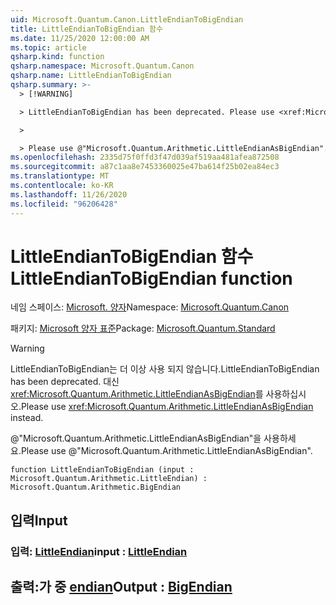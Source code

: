 ```yaml
---
uid: Microsoft.Quantum.Canon.LittleEndianToBigEndian
title: LittleEndianToBigEndian 함수
ms.date: 11/25/2020 12:00:00 AM
ms.topic: article
qsharp.kind: function
qsharp.namespace: Microsoft.Quantum.Canon
qsharp.name: LittleEndianToBigEndian
qsharp.summary: >-
  > [!WARNING]

  > LittleEndianToBigEndian has been deprecated. Please use <xref:Microsoft.Quantum.Arithmetic.LittleEndianAsBigEndian> instead.

  >

  > Please use @"Microsoft.Quantum.Arithmetic.LittleEndianAsBigEndian".
ms.openlocfilehash: 2335d75f0ffd3f47d039af519aa481afea872508
ms.sourcegitcommit: a87c1aa8e7453360025e47ba614f25b02ea84ec3
ms.translationtype: MT
ms.contentlocale: ko-KR
ms.lasthandoff: 11/26/2020
ms.locfileid: "96206428"
---
```

# <a name="littleendiantobigendian-function"></a><span data-ttu-id="84e56-102">LittleEndianToBigEndian 함수</span><span class="sxs-lookup"><span data-stu-id="84e56-102">LittleEndianToBigEndian function</span></span>

<span data-ttu-id="84e56-103">네임 스페이스: [Microsoft. 양자](xref:Microsoft.Quantum.Canon)</span><span class="sxs-lookup"><span data-stu-id="84e56-103">Namespace: [Microsoft.Quantum.Canon](xref:Microsoft.Quantum.Canon)</span></span>

<span data-ttu-id="84e56-104">패키지: [Microsoft 양자 표준](https://nuget.org/packages/Microsoft.Quantum.Standard)</span><span class="sxs-lookup"><span data-stu-id="84e56-104">Package: [Microsoft.Quantum.Standard](https://nuget.org/packages/Microsoft.Quantum.Standard)</span></span>


> [!WARNING]
> <span data-ttu-id="84e56-105">LittleEndianToBigEndian는 더 이상 사용 되지 않습니다.</span><span class="sxs-lookup"><span data-stu-id="84e56-105">LittleEndianToBigEndian has been deprecated.</span></span> <span data-ttu-id="84e56-106">대신 <xref:Microsoft.Quantum.Arithmetic.LittleEndianAsBigEndian>를 사용하십시오.</span><span class="sxs-lookup"><span data-stu-id="84e56-106">Please use <xref:Microsoft.Quantum.Arithmetic.LittleEndianAsBigEndian> instead.</span></span>
>
> <span data-ttu-id="84e56-107">@"Microsoft.Quantum.Arithmetic.LittleEndianAsBigEndian"을 사용하세요.</span><span class="sxs-lookup"><span data-stu-id="84e56-107">Please use @"Microsoft.Quantum.Arithmetic.LittleEndianAsBigEndian".</span></span>



```qsharp
function LittleEndianToBigEndian (input : Microsoft.Quantum.Arithmetic.LittleEndian) : Microsoft.Quantum.Arithmetic.BigEndian
```


## <a name="input"></a><span data-ttu-id="84e56-108">입력</span><span class="sxs-lookup"><span data-stu-id="84e56-108">Input</span></span>

### <a name="input--littleendian"></a><span data-ttu-id="84e56-109">입력: [LittleEndian](xref:Microsoft.Quantum.Arithmetic.LittleEndian)</span><span class="sxs-lookup"><span data-stu-id="84e56-109">input : [LittleEndian](xref:Microsoft.Quantum.Arithmetic.LittleEndian)</span></span>





## <a name="output--bigendian"></a><span data-ttu-id="84e56-110">출력:가 중 [endian](xref:Microsoft.Quantum.Arithmetic.BigEndian)</span><span class="sxs-lookup"><span data-stu-id="84e56-110">Output : [BigEndian](xref:Microsoft.Quantum.Arithmetic.BigEndian)</span></span>

